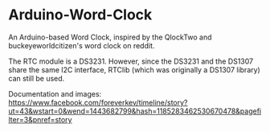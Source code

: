 # Arduino-Word-Clock

An Arduino-based Word Clock, inspired by the QlockTwo and buckeyeworldcitizen's word clock on reddit.

The RTC module is a DS3231. However, since the DS3231 and the DS1307 share the same I2C interface, RTClib (which was originally a DS1307 library) can still be used.

Documentation and images: https://www.facebook.com/foreverkev/timeline/story?ut=43&wstart=0&wend=1443682799&hash=1185283462530670478&pagefilter=3&pnref=story

